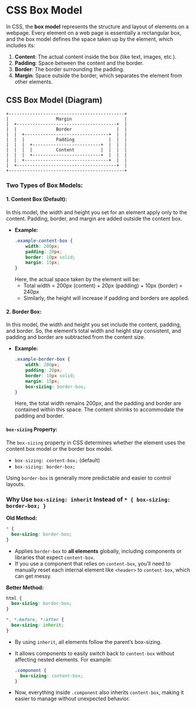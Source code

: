 # CSS Box Model

In CSS, the **box model** represents the structure and layout of elements on a webpage. Every element on a web page is essentially a rectangular box, and the box model defines the space taken up by the element, which includes its:

1. **Content**: The actual content inside the box (like text, images, etc.).
2. **Padding**: Space between the content and the border.
3. **Border**: The border surrounding the padding.
4. **Margin**: Space outside the border, which separates the element from other elements.

## CSS Box Model (Diagram)

```
+--------------------------------------------+
|                  Margin                    |
|  +--------------------------------------+  |
|  |               Border                 |  |
|  |  +--------------------------------+  |  |
|  |  |            Padding             |  |  |
|  |  |  +--------------------------+  |  |  |
|  |  |  |         Content          |  |  |  |
|  |  |  +--------------------------+  |  |  |
|  |  +--------------------------------+  |  |
|  +--------------------------------------+  |
+--------------------------------------------+
```


### Two Types of Box Models:

#### 1. **Content Box** (Default):
In this model, the width and height you set for an element apply only to the content. Padding, border, and margin are added outside the content box.

- **Example:**
  ```css
  .example-content-box {
      width: 200px;
      padding: 20px;
      border: 10px solid;
      margin: 15px;
  }
  ```
  Here, the actual space taken by the element will be:
  - Total width = 200px (content) + 20px (padding) + 10px (border) = 240px
  - Similarly, the height will increase if padding and borders are applied.

#### 2. **Border Box**:
In this model, the width and height you set include the content, padding, and border. So, the element’s total width and height stay consistent, and padding and border are subtracted from the content size.

- **Example:**
  ```css
  .example-border-box {
      width: 200px;
      padding: 20px;
      border: 10px solid;
      margin: 15px;
      box-sizing: border-box;
  }
  ```
  Here, the total width remains 200px, and the padding and border are contained within this space. The content shrinks to accommodate the padding and border.

#### `box-sizing` Property:
The `box-sizing` property in CSS determines whether the element uses the content box model or the border box model.
- `box-sizing: content-box;` (default)
- `box-sizing: border-box;`

Using `border-box` is generally more predictable and easier to control layouts.


### Why Use `box-sizing: inherit` Instead of `* { box-sizing: border-box; }`

**Old Method:**
```css
* {
  box-sizing: border-box;
}
```
- Applies `border-box` to **all elements** globally, including components or libraries that expect `content-box`.
- If you use a component that relies on `content-box`, you’ll need to manually reset each internal element like `<header>` to `content-box`, which can get messy.

**Better Method:**
```css
html {
  box-sizing: border-box;
}

*, *:before, *:after {
  box-sizing: inherit;
}
```
- By using `inherit`, all elements follow the parent’s box-sizing.
- It allows components to easily switch back to `content-box` without affecting nested elements. For example:
  
  ```css
  .component {
    box-sizing: content-box;
  }
  ```

- Now, everything inside `.component` also inherits `content-box`, making it easier to manage without unexpected behavior.